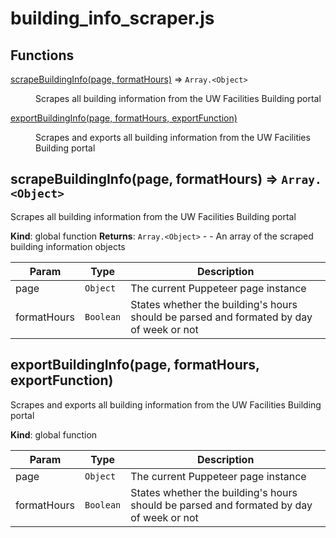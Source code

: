 # building_info_scraper.js

## Functions

<dl>
<dt><a href="#scrapeBuildingInfo">scrapeBuildingInfo(page, formatHours)</a> ⇒ <code>Array.&lt;Object&gt;</code></dt>
<dd><p>Scrapes all building information from the UW Facilities Building portal</p>
</dd>
<dt><a href="#exportBuildingInfo">exportBuildingInfo(page, formatHours, exportFunction)</a></dt>
<dd><p>Scrapes and exports all building information from the UW Facilities Building portal</p>
</dd>
</dl>

<a name="scrapeBuildingInfo"></a>

## scrapeBuildingInfo(page, formatHours) ⇒ <code>Array.&lt;Object&gt;</code>
Scrapes all building information from the UW Facilities Building portal

**Kind**: global function
**Returns**: <code>Array.&lt;Object&gt;</code> - - An array of the scraped building information objects

| Param | Type | Description |
| --- | --- | --- |
| page | <code>Object</code> | The current Puppeteer page instance |
| formatHours | <code>Boolean</code> | States whether the building's hours should be parsed and formated by day of week or not |
<a name="exportBuildingInfo"></a>

## exportBuildingInfo(page, formatHours, exportFunction)
Scrapes and exports all building information from the UW Facilities Building portal

**Kind**: global function

| Param | Type | Description |
| --- | --- | --- |
| page | <code>Object</code> | The current Puppeteer page instance |
| formatHours | <code>Boolean</code> | States whether the building's hours should be parsed and formated by day of week or not || exportFunction | <code>function</code> | The exportFunction to callback with data |
